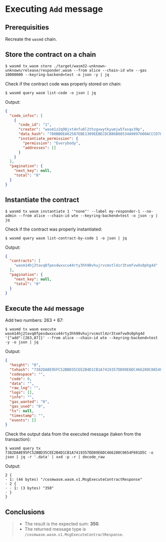 # Executing `Add` message

## Prerequisities

Recreate the `wasmd` chain.    

## Store the contract on a chain

```shell
$ wasmd tx wasm store ./target/wasm32-unknown-unknown/release/responder.wasm --from alice --chain-id wte --gas 10000000 --keyring-backend=test -o json -y | jq
```

Check if the contract code was properly stored on chain:

```shell
$ wasmd query wasm list-code -o json | jq
```

Output:

```json
{
  "code_infos": [
    {
      "code_id": "1",
      "creator": "wasm1z2q98jxt4nfu0l2thzgxwytkyumjw5fasqx39p",
      "data_hash": "780BBDEA62587EBE1309EEBECDCB86B88534A9097600ACCCD7866A50310F5266",
      "instantiate_permission": {
        "permission": "Everybody",
        "addresses": []
      }
    }
  ],
  "pagination": {
    "next_key": null,
    "total": "0"
  }
}
```

## Instantiate the contract

```shell
$ wasmd tx wasm instantiate 1 '"none"' --label my-responder-1 --no-admin --from alice --chain-id wte --keyring-backend=test -o json -y | jq
```

Check if the contract was properly instantiated:
 
```shell
$ wasmd query wasm list-contract-by-code 1 -o json | jq
```

Output:

```json
{
  "contracts": [
    "wasm14hj2tavq8fpesdwxxcu44rty3hh90vhujrvcmstl4zr3txmfvw9s0phg4d"
  ],
  "pagination": {
    "next_key": null,
    "total": "0"
  }
}
```

## Execute the `Add` message

Add two numbers: 263 + 87:

```shell
$ wasmd tx wasm execute wasm14hj2tavq8fpesdwxxcu44rty3hh90vhujrvcmstl4zr3txmfvw9s0phg4d '{"add":[263,87]}' --from alice --chain-id wte --keyring-backend=test -y -o json | jq
```

Output:

```json
{
  "height": "0",
  "txhash": "7382DA8E95FC52BBD35CEE2B4D1CB1A7419357DD89E6DC466280C0654F691D5C",
  "codespace": "",
  "code": 0,
  "data": "",
  "raw_log": "",
  "logs": [],
  "info": "",
  "gas_wanted": "0",
  "gas_used": "0",
  "tx": null,
  "timestamp": "",
  "events": []
}
```

Check the output data from the executed message (taken from the transaction):

```shell
$ wasmd query tx 7382DA8E95FC52BBD35CEE2B4D1CB1A7419357DD89E6DC466280C0654F691D5C -o json | jq -r '.data' | xxd -p -r | decode_raw
```

Output:

```text
2 {
· 1: (44 bytes) "/cosmwasm.wasm.v1.MsgExecuteContractResponse"
· 2 {
· · 1: (3 bytes) "350"
· }
}
```

## Conclusions

> - The result is the expected sum: **350**.
> - The returned message type is `/cosmwasm.wasm.v1.MsgExecuteContractResponse`.
